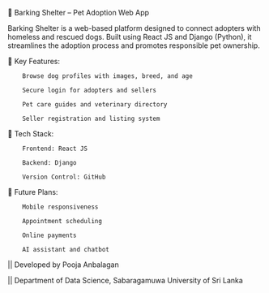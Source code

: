 🐾 Barking Shelter – Pet Adoption Web App

Barking Shelter is a web-based platform designed to connect adopters with homeless and rescued dogs. Built using React JS and Django (Python), it streamlines the adoption process and promotes responsible pet ownership.

🔑 Key Features:

		Browse dog profiles with images, breed, and age

		Secure login for adopters and sellers

		Pet care guides and veterinary directory

		Seller registration and listing system

🔧 Tech Stack:

		Frontend: React JS

		Backend: Django

		Version Control: GitHub

📌 Future Plans:

		Mobile responsiveness

		Appointment scheduling

		Online payments

		AI assistant and chatbot

 || Developed by Pooja Anbalagan

 || Department of Data Science, Sabaragamuwa University of Sri Lanka
